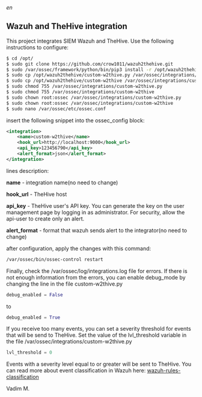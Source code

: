 _en_
## Wazuh and TheHive integration
This project integrates SIEM Wazuh and TheHive. Use the following instructions to configure:
 
```sh
$ cd /opt/
$ sudo git clone https://github.com/crow1011/wazuh2thehive.git
$ sudo /var/ossec/framework/python/bin/pip3 install -r /opt/wazuh2thehive/requirements.txt
$ sudo cp /opt/wazuh2thehive/custom-w2thive.py /var/ossec/integrations/custom-w2thive.py
$ sudo cp /opt/wazuh2thehive/custom-w2thive /var/ossec/integrations/custom-w2thive
$ sudo chmod 755 /var/ossec/integrations/custom-w2thive.py
$ sudo chmod 755 /var/ossec/integrations/custom-w2thive
$ sudo chown root:ossec /var/ossec/integrations/custom-w2thive.py
$ sudo chown root:ossec /var/ossec/integrations/custom-w2thive
$ sudo nano /var/ossec/etc/ossec.conf
```
insert the following snippet into the ossec_config block:
```xml
<integration>
    <name>custom-w2thive</name>
    <hook_url>http://localhost:9000</hook_url>
    <api_key>123456790</api_key>
    <alert_format>json</alert_format>
</integration>
```
lines description:

**name** - integration name(no need to change)

**hook_url** - TheHive host

**api\_key** - TheHive user's API key. You can generate the key on the user management page by logging in as administrator. For security, allow the api-user to create only an alert.

**alert\_format** - format that wazuh sends alert to the integrator(no need to change)

after configuration, apply the changes with this command:
```sh
/var/ossec/bin/ossec-control restart
```
Finally, check the /var/ossec/log/integrations.log file for errors. If there is not enough information from the errors, you can enable debug_mode by changing the line in the file custom-w2thive.py 
```python
debug_enabled = False
```
to 
```python
debug_enabled = True
```
If you receive too many events, you can set a severity threshold for events that will be send to TheHive. Set the value of the lvl_threshold variable in the file /var/ossec/integrations/custom-w2thive.py
```python
lvl_threshold = 0
```
Events with a severity level equal to or greater will be sent to TheHive. You can read more about event classification in Wazuh here: [wazuh-rules-classification](https://documentation.wazuh.com/3.12/user-manual/ruleset/rules-classification.html)

Vadim M.
